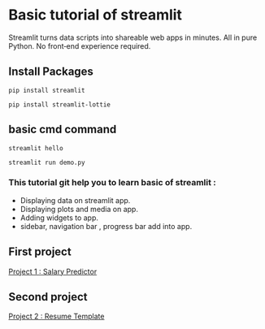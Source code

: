 # Basic tutorial of streamlit
Streamlit turns data scripts into shareable web apps in minutes. All in pure Python. No front‑end experience required.

## Install Packages
```
pip install streamlit
```
```
pip install streamlit-lottie
```

## basic cmd command
```
streamlit hello
```
```
streamlit run demo.py
```

### This tutorial git help you to learn basic of streamlit :
* Displaying data on streamlit app.
* Displaying plots and media on app.
* Adding widgets to app.
* sidebar, navigation bar , progress bar add into app. 

## First project 
[Project 1 : Salary Predictor](https://github.com/amogh9594/basic-of-streamlit/blob/main/app.py)

## Second project 
[Project 2 : Resume Template](https://github.com/amogh9594/personal-cv-streamlit-template)

